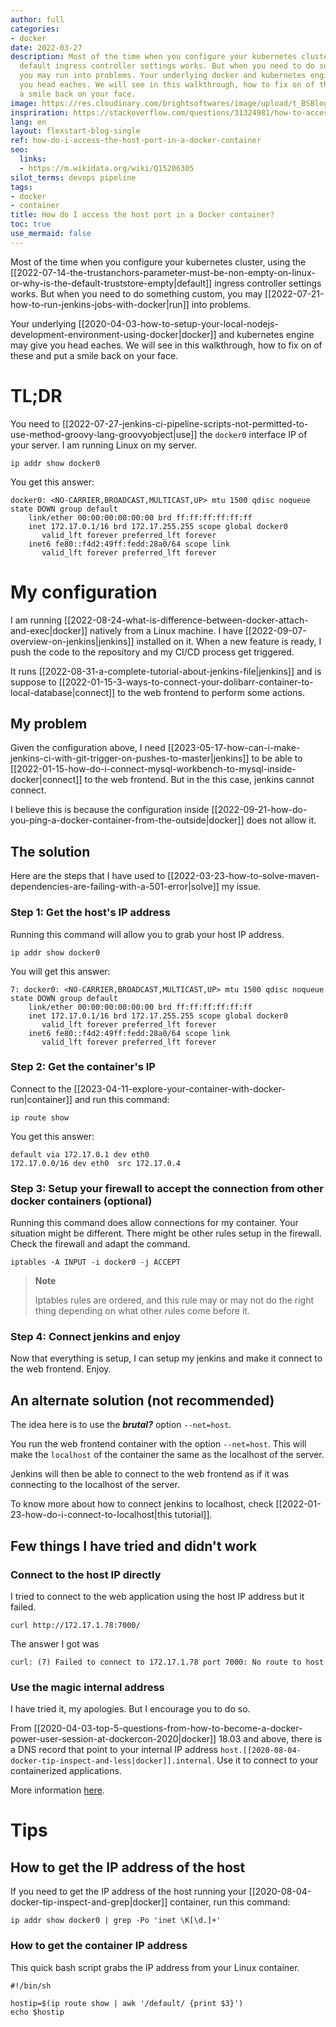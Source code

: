 ```yaml
---
author: full
categories:
- docker
date: 2022-03-27
description: Most of the time when you configure your kubernetes cluster, using the
  default ingress controller settings works. But when you need to do something custom,
  you may run into problems. Your underlying docker and kubernetes engine may give
  you head eaches. We will see in this walkthrough, how to fix on of these and put
  a smile back on your face.
image: https://res.cloudinary.com/brightsoftwares/image/upload/t_BSBlogImage/v1648402232/anne-nygard-RaUUoAnVgcA-unsplash_brnnwx.jpg
inspriration: https://stackoverflow.com/questions/31324981/how-to-access-host-port-from-docker-container
lang: en
layout: flexstart-blog-single
ref: how-do-i-access-the-host-port-in-a-docker-container
seo:
  links:
  - https://m.wikidata.org/wiki/Q15206305
silot_terms: devops pipeline
tags:
- docker
- container
title: How do I access the host port in a Docker container?
toc: true
use_mermaid: false
---
```


Most of the time when you configure your kubernetes cluster, using the [[2022-07-14-the-trustanchors-parameter-must-be-non-empty-on-linux-or-why-is-the-default-truststore-empty|default]] ingress controller settings works. But when you need to do something custom, you may [[2022-07-21-how-to-run-jenkins-jobs-with-docker|run]] into problems. 

Your underlying [[2020-04-03-how-to-setup-your-local-nodejs-development-environment-using-docker|docker]] and kubernetes engine may give you head eaches. 
We will see in this walkthrough, how to fix on of these and put a smile back on your face.




# TL;DR

You need to [[2022-07-27-jenkins-ci-pipeline-scripts-not-permitted-to-use-method-groovy-lang-groovyobject|use]] the `docker0` interface IP of your server. I am running Linux on my server.

```
ip addr show docker0
```

You get this answer:

```
docker0: <NO-CARRIER,BROADCAST,MULTICAST,UP> mtu 1500 qdisc noqueue state DOWN group default 
    link/ether 00:00:00:00:00:00 brd ff:ff:ff:ff:ff:ff
    inet 172.17.0.1/16 brd 172.17.255.255 scope global docker0
       valid_lft forever preferred_lft forever
    inet6 fe80::f4d2:49ff:fedd:28a0/64 scope link 
       valid_lft forever preferred_lft forever
```



# My configuration

I am running [[2022-08-24-what-is-difference-between-docker-attach-and-exec|docker]] natively from a Linux machine. I have [[2022-09-07-overview-on-jenkins|jenkins]] installed on it. 
When a new feature is ready, I push the code to the repository and my CI/CD process get triggered.

It runs [[2022-08-31-a-complete-tutorial-about-jenkins-file|jenkins]] and is suppose to [[2022-01-15-3-ways-to-connect-your-dolibarr-container-to-local-database|connect]] to the web frontend to perform some actions.


## My problem

Given the configuration above, I need [[2023-05-17-how-can-i-make-jenkins-ci-with-git-trigger-on-pushes-to-master|jenkins]] to be able to [[2022-01-15-how-do-i-connect-mysql-workbench-to-mysql-inside-docker|connect]] to the web frontend.
But in the this case, jenkins cannot connect.

I believe this is because the configuration inside [[2022-09-21-how-do-you-ping-a-docker-container-from-the-outside|docker]] does  not allow it.


## The solution

Here are the steps that I have used to [[2022-03-23-how-to-solve-maven-dependencies-are-failing-with-a-501-error|solve]] my issue.

### Step 1: Get the host's IP address

Running this command will allow you to grab your host IP address.

```
ip addr show docker0
```

You will get this answer:

```
7: docker0: <NO-CARRIER,BROADCAST,MULTICAST,UP> mtu 1500 qdisc noqueue state DOWN group default 
    link/ether 00:00:00:00:00:00 brd ff:ff:ff:ff:ff:ff
    inet 172.17.0.1/16 brd 172.17.255.255 scope global docker0
       valid_lft forever preferred_lft forever
    inet6 fe80::f4d2:49ff:fedd:28a0/64 scope link 
       valid_lft forever preferred_lft forever
```


### Step 2: Get the container's IP

Connect to the [[2023-04-11-explore-your-container-with-docker-run|container]] and run this command:

```
ip route show
```

You get this answer:

```
default via 172.17.0.1 dev eth0 
172.17.0.0/16 dev eth0  src 172.17.0.4 
```


### Step 3: Setup your firewall to accept the connection from other docker containers (optional)

Running this command does allow connections for my container.
Your situation might be different. There might be other rules setup in the firewall. Check the firewall and adapt the command.

```
iptables -A INPUT -i docker0 -j ACCEPT
```

> **Note**
> 
> Iptables rules are ordered, and this rule may or may not do the right thing depending on what other rules come before it.


### Step 4: Connect jenkins and enjoy

Now that everything is setup, I can setup my jenkins and make it connect to the web frontend. Enjoy.


## An alternate solution (not recommended)

The idea here is to use the _**brutal?**_ option `--net=host`.

You run the web frontend container with the option `--net=host`. This will make the `localhost` of the container the same as the localhost of the server.

Jenkins will then be able to connect to the web frontend as if it was connecting to the localhost of the server.

To know more about how to connect jenkins to localhost, check [[2022-01-23-how-do-i-connect-to-localhost|this tutorial]].




## Few things I have tried and didn't work

### Connect to the host IP directly

I tried to connect to the web application using the host IP address but it failed.

```
curl http://172.17.1.78:7000/
```

The answer I got was

```
curl: (7) Failed to connect to 172.17.1.78 port 7000: No route to host
```


### Use the magic internal address

I have tried it, my apologies. But I encourage you to do so.

From [[2020-04-03-top-5-questions-from-how-to-become-a-docker-power-user-session-at-dockercon-2020|docker]] 18.03 and above, there is a DNS record that point to your internal IP address `host.[[2020-08-04-docker-tip-inspect-and-less|docker]].internal`. Use it to connect to your containerized applications.

More information [here](https://docs.docker.com/docker-for-mac/networking/#i-cannot-ping-my-containers).



# Tips

## How to get the IP address of the host

If you need to get the IP address of the host running your [[2020-08-04-docker-tip-inspect-and-grep|docker]] container, run this command:

```
ip addr show docker0 | grep -Po 'inet \K[\d.]+'
```


### How to get the container IP address

This quick bash script grabs the IP address from your Linux container.

```
#!/bin/sh

hostip=$(ip route show | awk '/default/ {print $3}')
echo $hostip
```